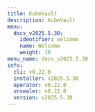 ```yaml
---
title: KubeVault
description: KubeVault
menu:
  docs_v2025.5.30:
    identifier: welcome
    name: Welcome
    weight: 10
menu_name: docs_v2025.5.30
info:
  cli: v0.22.0
  installer: v2025.5.30
  operator: v0.22.0
  unsealer: v0.22.0
  version: v2025.5.30
---
```


